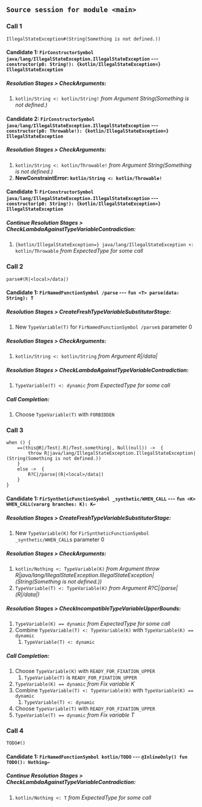 ## `Source session for module <main>`

### Call 1

```
IllegalStateException#(String(Something is not defined.))
```

#### Candidate 1: `FirConstructorSymbol java/lang/IllegalStateException.IllegalStateException` --- `constructor(p0: String!): {kotlin/IllegalStateException=} IllegalStateException`
##### Resolution Stages > CheckArguments:

1. `kotlin/String <: kotlin/String!` _from Argument String(Something is not defined.)_

#### Candidate 2: `FirConstructorSymbol java/lang/IllegalStateException.IllegalStateException` --- `constructor(p0: Throwable!): {kotlin/IllegalStateException=} IllegalStateException`
##### Resolution Stages > CheckArguments:

1. `kotlin/String <: kotlin/Throwable!` _from Argument String(Something is not defined.)_
2. __NewConstraintError: `kotlin/String <: kotlin/Throwable!`__

#### Candidate 1: `FirConstructorSymbol java/lang/IllegalStateException.IllegalStateException` --- `constructor(p0: String!): {kotlin/IllegalStateException=} IllegalStateException`
##### Continue Resolution Stages > CheckLambdaAgainstTypeVariableContradiction:

1. `{kotlin/IllegalStateException=} java/lang/IllegalStateException <: kotlin/Throwable` _from ExpectedType for some call_

### Call 2

```
parse#(R|<local>/data|)
```

#### Candidate 1: `FirNamedFunctionSymbol /parse` --- `fun <T> parse(data: String): T`
##### Resolution Stages > CreateFreshTypeVariableSubstitutorStage:

1. New `TypeVariable(T)` for `FirNamedFunctionSymbol /parse`s parameter 0

##### Resolution Stages > CheckArguments:

1. `kotlin/String <: kotlin/String` _from Argument R|<local>/data|_

##### Resolution Stages > CheckLambdaAgainstTypeVariableContradiction:

1. `TypeVariable(T) <: dynamic` _from ExpectedType for some call_

##### Call Completion:

1. Choose `TypeVariable(T)` with `FORBIDDEN`

### Call 3

```
when () {
    ==(this@R|/Test|.R|/Test.something|, Null(null)) ->  {
        throw R|java/lang/IllegalStateException.IllegalStateException|(String(Something is not defined.))
    }
    else ->  {
        R?C|/parse|(R|<local>/data|)
    }
}

```

#### Candidate 1: `FirSyntheticFunctionSymbol _synthetic/WHEN_CALL` --- `fun <K> WHEN_CALL(vararg branches: K): K↩`
##### Resolution Stages > CreateFreshTypeVariableSubstitutorStage:

1. New `TypeVariable(K)` for `FirSyntheticFunctionSymbol _synthetic/WHEN_CALL`s parameter 0

##### Resolution Stages > CheckArguments:

1. `kotlin/Nothing <: TypeVariable(K)` _from Argument throw R|java/lang/IllegalStateException.IllegalStateException|(String(Something is not defined.))_
2. `TypeVariable(T) <: TypeVariable(K)` _from Argument R?C|/parse|(R|<local>/data|)_

##### Resolution Stages > CheckIncompatibleTypeVariableUpperBounds:

1. `TypeVariable(K) == dynamic` _from ExpectedType for some call_
2. Combine `TypeVariable(T) <: TypeVariable(K)` with `TypeVariable(K) == dynamic`
    1. `TypeVariable(T) <: dynamic`

##### Call Completion:

1. Choose `TypeVariable(K)` with `READY_FOR_FIXATION_UPPER`
    1. `TypeVariable(T)` is `READY_FOR_FIXATION_UPPER`
2. `TypeVariable(K) == dynamic` _from Fix variable K_
3. Combine `TypeVariable(T) <: TypeVariable(K)` with `TypeVariable(K) == dynamic`
    1. `TypeVariable(T) <: dynamic`
4. Choose `TypeVariable(T)` with `READY_FOR_FIXATION_UPPER`
5. `TypeVariable(T) == dynamic` _from Fix variable T_

### Call 4

```
TODO#()
```

#### Candidate 1: `FirNamedFunctionSymbol kotlin/TODO` --- `@InlineOnly() fun TODO(): Nothing↩`
##### Continue Resolution Stages > CheckLambdaAgainstTypeVariableContradiction:

1. `kotlin/Nothing <: T` _from ExpectedType for some call_
